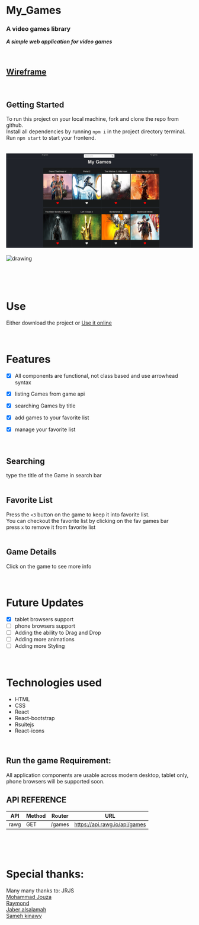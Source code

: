 # My_Games
### A video games library
***A simple web application for video games***

<br>

## [Wireframe](https://wireframe.cc/ftRU01)
<br>

## Getting Started
To run this project on your local machine, fork and clone the repo from github. <br>
Install all dependencies by running `npm i` in the project directory terminal. <br>
Run `npm start` to start your frontend.<br>
<br><br>
<img src="./my_games/src/Screenshot_proj2.png" alt="drawing"/>
<br><br>
<img src="./my_games/src/Screenshot1_proj2.png" alt="drawing"/>

<br><br><br>
# Use

Either download the project or [Use it online](https://pages.git.generalassemb.ly/faisalabdulaziz/My-Games/)
<br><br><br>

# Features
- [x] All components are functional, not class based and use arrowhead syntax
- [x] listing Games from game api
- [x] searching Games by title
- [x] add games to your favorite list
- [x] manage your favorite list
<br><br><br>


## Searching 
type the title of the Game in search bar
<br><br>

## Favorite List
Press the `<3` button on the game to keep it into favorite list.\
You can checkout the favorite list by clicking on the fav games bar\
press `x` to remove it from favorite list
<br><br>

## Game Details
Click on the game to see more info
<br><br><br>

# Future Updates

- [x] tablet browsers support
- [ ] phone browsers support
- [ ] Adding the ability to Drag and Drop
- [ ] Adding more animations
- [ ] Adding more Styling
<br><br><br>

# Technologies used 

- HTML
- CSS
- React
- React-bootstrap
- Rsuitejs
- React-icons
<br>

## Run the game Requirement:

All application components are usable across modern desktop, tablet only, phone browsers will be supported soon.
<br>

## API REFERENCE
 API | Method | Router | URL
-----|--------|--------|-----
rawg| GET    | /games  | https://api.rawg.io/api/games

<br><br><br>

# Special thanks:

Many many thanks to: JRJS\
[Mohammad Jouza](https://git.generalassemb.ly/MohammadJouza)\
[Raymond](https://git.generalassemb.ly/raymond)\
[Jaber alsalamah](https://git.generalassemb.ly/jaberalsalamah)\
[Sameh kinawy](https://git.generalassemb.ly/samehkinawy)
